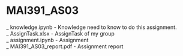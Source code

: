 # MAI391_AS03
_ knowledge.ipynb - Knowledge need to know to do this assignment. \
_ AssignTask.xlsx - AssignTask of my group \
_ assignment.ipynb - Assignment \
_ MAI391_AS03_report.pdf - Assignment report 
